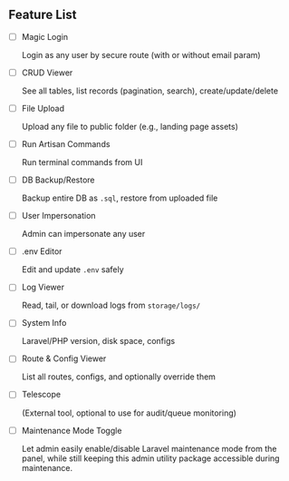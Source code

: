 ## Feature List

- [ ] Magic Login

    Login as any user by secure route (with or without email param)

- [ ] CRUD Viewer

    See all tables, list records (pagination, search), create/update/delete

- [ ] File Upload

    Upload any file to public folder (e.g., landing page assets)

- [ ] Run Artisan Commands

    Run terminal commands from UI

- [ ] DB Backup/Restore

    Backup entire DB as `.sql`, restore from uploaded file

- [ ] User Impersonation

    Admin can impersonate any user

- [ ] .env Editor

    Edit and update `.env` safely

- [ ] Log Viewer

    Read, tail, or download logs from `storage/logs/`

- [ ] System Info

    Laravel/PHP version, disk space, configs

- [ ] Route & Config Viewer	

    List all routes, configs, and optionally override them

- [ ] Telescope

    (External tool, optional to use for audit/queue monitoring)

- [ ] Maintenance Mode Toggle

    Let admin easily enable/disable Laravel maintenance mode from the panel, while still keeping this admin utility package accessible during maintenance.
